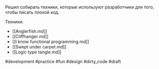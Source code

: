 Решил собирать техники, которые используют разработчики для того, чтобы писать плохой код.

Техники:
- [[Anglerfish.md]]
- [[Cliffhanger.md]]
- [[I know functional programming.md]]
- [[Swept under carpet.md]]
- [[Logic type tangle.md]]

#development #practice #fun #design #dirty_code
#draft